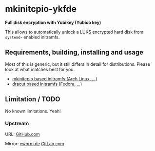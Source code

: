 mkinitcpio-ykfde
================

**Full disk encryption with Yubikey (Yubico key)**

This allows to automatically unlock a LUKS encrypted hard disk from `systemd`-
enabled initramfs.

Requirements, building, installing and usage
--------------------------------------------

Most of this is generic, but it still differs in detail for
distributions. Please look at what matches best for you.

* [mkinitcpio based initramfs (Arch Linux, ...)](README-mkinitcpio.md)
* [dracut based initramfs (Fedora, ...)](README-dracut.md)

Limitation / TODO
-----------------

No known limitations. Yeah!

### Upstream

URL:
[GitHub.com](https://github.com/eworm-de/mkinitcpio-ykfde#mkinitcpio-ykfde)

Mirror:
[eworm.de](https://git.eworm.de/cgit.cgi/mkinitcpio-ykfde/)
[GitLab.com](https://gitlab.com/eworm-de/mkinitcpio-ykfde#mkinitcpio-ykfde)
